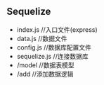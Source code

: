 ## Sequelize

* index.js      //入口文件(express)
* data.js       //数据文件
* config.js     //数据库配置文件
* sequelize.js  //连接数据库
* /model        //数据表模型
* /add          //添加数据逻辑